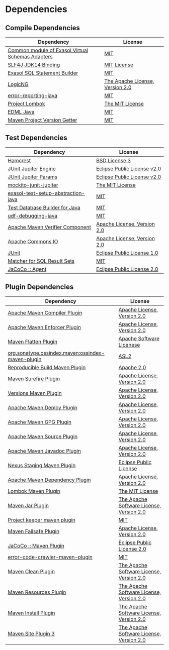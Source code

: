 <!-- @formatter:off -->
# Dependencies

## Compile Dependencies

| Dependency                                            | License                              |
| ----------------------------------------------------- | ------------------------------------ |
| [Common module of Exasol Virtual Schemas Adapters][0] | [MIT][1]                             |
| [SLF4J JDK14 Binding][2]                              | [MIT License][3]                     |
| [Exasol SQL Statement Builder][4]                     | [MIT][1]                             |
| [LogicNG][6]                                          | [The Apache License, Version 2.0][7] |
| [error-reporting-java][8]                             | [MIT][1]                             |
| [Project Lombok][10]                                  | [The MIT License][11]                |
| [EDML Java][12]                                       | [MIT][1]                             |
| [Maven Project Version Getter][14]                    | [MIT][1]                             |

## Test Dependencies

| Dependency                               | License                           |
| ---------------------------------------- | --------------------------------- |
| [Hamcrest][16]                           | [BSD License 3][17]               |
| [JUnit Jupiter Engine][18]               | [Eclipse Public License v2.0][19] |
| [JUnit Jupiter Params][18]               | [Eclipse Public License v2.0][19] |
| [mockito-junit-jupiter][22]              | [The MIT License][23]             |
| [exasol-test-setup-abstraction-java][24] | [MIT][1]                          |
| [Test Database Builder for Java][26]     | [MIT][1]                          |
| [udf-debugging-java][28]                 | [MIT][1]                          |
| [Apache Maven Verifier Component][30]    | [Apache License, Version 2.0][31] |
| [Apache Commons IO][32]                  | [Apache License, Version 2.0][31] |
| [JUnit][34]                              | [Eclipse Public License 1.0][35]  |
| [Matcher for SQL Result Sets][36]        | [MIT][1]                          |
| [JaCoCo :: Agent][38]                    | [Eclipse Public License 2.0][39]  |

## Plugin Dependencies

| Dependency                                              | License                                       |
| ------------------------------------------------------- | --------------------------------------------- |
| [Apache Maven Compiler Plugin][40]                      | [Apache License, Version 2.0][31]             |
| [Apache Maven Enforcer Plugin][42]                      | [Apache License, Version 2.0][31]             |
| [Maven Flatten Plugin][44]                              | [Apache Software Licenese][7]                 |
| [org.sonatype.ossindex.maven:ossindex-maven-plugin][46] | [ASL2][7]                                     |
| [Reproducible Build Maven Plugin][48]                   | [Apache 2.0][7]                               |
| [Maven Surefire Plugin][50]                             | [Apache License, Version 2.0][31]             |
| [Versions Maven Plugin][52]                             | [Apache License, Version 2.0][31]             |
| [Apache Maven Deploy Plugin][54]                        | [Apache License, Version 2.0][31]             |
| [Apache Maven GPG Plugin][56]                           | [Apache License, Version 2.0][31]             |
| [Apache Maven Source Plugin][58]                        | [Apache License, Version 2.0][31]             |
| [Apache Maven Javadoc Plugin][60]                       | [Apache License, Version 2.0][31]             |
| [Nexus Staging Maven Plugin][62]                        | [Eclipse Public License][35]                  |
| [Apache Maven Dependency Plugin][64]                    | [Apache License, Version 2.0][31]             |
| [Lombok Maven Plugin][66]                               | [The MIT License][1]                          |
| [Maven Jar Plugin][68]                                  | [The Apache Software License, Version 2.0][7] |
| [Project keeper maven plugin][70]                       | [MIT][1]                                      |
| [Maven Failsafe Plugin][72]                             | [Apache License, Version 2.0][31]             |
| [JaCoCo :: Maven Plugin][74]                            | [Eclipse Public License 2.0][39]              |
| [error-code-crawler-maven-plugin][76]                   | [MIT][1]                                      |
| [Maven Clean Plugin][78]                                | [The Apache Software License, Version 2.0][7] |
| [Maven Resources Plugin][80]                            | [The Apache Software License, Version 2.0][7] |
| [Maven Install Plugin][82]                              | [The Apache Software License, Version 2.0][7] |
| [Maven Site Plugin 3][84]                               | [The Apache Software License, Version 2.0][7] |

[38]: https://www.eclemma.org/jacoco/index.html
[8]: https://github.com/exasol/error-reporting-java
[7]: http://www.apache.org/licenses/LICENSE-2.0.txt
[10]: https://projectlombok.org
[50]: https://maven.apache.org/surefire/maven-surefire-plugin/
[78]: http://maven.apache.org/plugins/maven-clean-plugin/
[30]: https://maven.apache.org/shared/maven-verifier/
[1]: https://opensource.org/licenses/MIT
[22]: https://github.com/mockito/mockito
[14]: https://github.com/exasol/maven-project-version-getter
[52]: http://www.mojohaus.org/versions-maven-plugin/
[17]: http://opensource.org/licenses/BSD-3-Clause
[40]: https://maven.apache.org/plugins/maven-compiler-plugin/
[34]: http://junit.org
[39]: https://www.eclipse.org/legal/epl-2.0/
[54]: https://maven.apache.org/plugins/maven-deploy-plugin/
[74]: https://www.jacoco.org/jacoco/trunk/doc/maven.html
[23]: https://github.com/mockito/mockito/blob/main/LICENSE
[11]: https://projectlombok.org/LICENSE
[32]: https://commons.apache.org/proper/commons-io/
[36]: https://github.com/exasol/hamcrest-resultset-matcher
[48]: http://zlika.github.io/reproducible-build-maven-plugin
[3]: http://www.opensource.org/licenses/mit-license.php
[70]: https://github.com/exasol/project-keeper-maven-plugin/project-keeper-maven-plugin-generated-parent/project-keeper-maven-plugin
[18]: https://junit.org/junit5/
[44]: https://www.mojohaus.org/flatten-maven-plugin/flatten-maven-plugin
[58]: https://maven.apache.org/plugins/maven-source-plugin/
[16]: http://hamcrest.org/JavaHamcrest/
[2]: http://www.slf4j.org
[80]: http://maven.apache.org/plugins/maven-resources-plugin/
[24]: https://github.com/exasol/exasol-test-setup-abstraction-java
[62]: http://www.sonatype.com/public-parent/nexus-maven-plugins/nexus-staging/nexus-staging-maven-plugin/
[72]: https://maven.apache.org/surefire/maven-failsafe-plugin/
[6]: http://www.logicng.org
[26]: https://github.com/exasol/test-db-builder-java
[4]: https://github.com/exasol/sql-statement-builder
[66]: http://anthonywhitford.com/lombok.maven/lombok-maven-plugin/
[35]: http://www.eclipse.org/legal/epl-v10.html
[64]: https://maven.apache.org/plugins/maven-dependency-plugin/
[68]: http://maven.apache.org/plugins/maven-jar-plugin/
[31]: https://www.apache.org/licenses/LICENSE-2.0.txt
[12]: https://github.com/exasol/edml-java
[42]: https://maven.apache.org/enforcer/maven-enforcer-plugin/
[19]: https://www.eclipse.org/legal/epl-v20.html
[82]: http://maven.apache.org/plugins/maven-install-plugin/
[46]: https://sonatype.github.io/ossindex-maven/maven-plugin/
[56]: https://maven.apache.org/plugins/maven-gpg-plugin/
[28]: https://github.com/exasol/udf-debugging-java
[84]: http://maven.apache.org/plugins/maven-site-plugin/
[60]: https://maven.apache.org/plugins/maven-javadoc-plugin/
[0]: https://github.com/exasol/virtual-schema-common-java
[76]: https://github.com/exasol/error-code-crawler-maven-plugin
